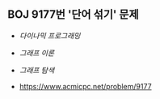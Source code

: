 ## BOJ 9177번 '단어 섞기' 문제 

* _다이나믹 프로그래밍_
* _그래프 이론_
* _그래프 탐색_

* https://www.acmicpc.net/problem/9177
